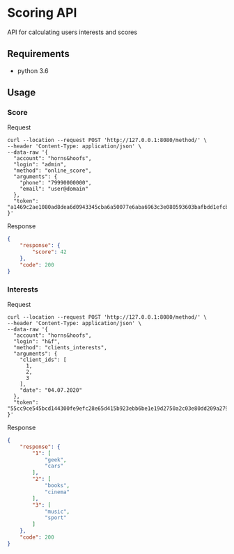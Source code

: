 # Scoring API

API for calculating users interests and scores

## Requirements

* python 3.6

## Usage

### Score

Request

```shell script
curl --location --request POST 'http://127.0.0.1:8080/method/' \
--header 'Content-Type: application/json' \
--data-raw '{
  "account": "horns&hoofs",
  "login": "admin",
  "method": "online_score",
  "arguments": {
    "phone": "79990000000",
    "email": "user@domain"
  },
  "token": "a1469c2ae1080ad8dea6d0943345cba6a50077e6aba6963c3e080593603bafbdd1efcbf86032d55540ced68a6257c099dea3289761ca3cf4b4d4ea8ceb0aaec1"
}'
```

Response

```json
{
    "response": {
        "score": 42
    },
    "code": 200
}
```

### Interests

Request

```shell script
curl --location --request POST 'http://127.0.0.1:8080/method/' \
--header 'Content-Type: application/json' \
--data-raw '{
  "account": "horns&hoofs",
  "login": "h&f",
  "method": "clients_interests",
  "arguments": {
    "client_ids": [
      1,
      2,
      3
    ],
    "date": "04.07.2020"
  },
  "token": "55cc9ce545bcd144300fe9efc28e65d415b923ebb6be1e19d2750a2c03e80dd209a27954dca045e5bb12418e7d89b6d718a9e35af34e14e1d5bcd5a08f21fc95"
}'
```


Response

```json
{
    "response": {
        "1": [
            "geek",
            "cars"
        ],
        "2": [
            "books",
            "cinema"
        ],
        "3": [
            "music",
            "sport"
        ]
    },
    "code": 200
}
```


